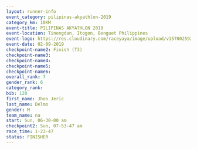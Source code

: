 ```yaml
---
layout: runner-info 
event_category: pilipinas-akyathlon-2019 
category_km: 10KM 
event-title: PILIPINAS AKYATHLON 2019 
event-location: Tinongdan, Itogon, Benguet Philippines 
event-logo: https://res.cloudinary.com/raceyaya/image/upload/v1570025921/logo/akyathlon_jsxiv8.jpg 
event-date: 02-09-2019 
checkpoint-name2: Finish (T3) 
checkpoint-name3: 
checkpoint-name4: 
checkpoint-name5: 
checkpoint-name6: 
overall_rank: 7
gender_rank: 6
category_rank: 
bib: 120
first_name: Jhon Jeric
last_name: Delmo
gender: M
team_name: na
start: Sun, 06-30-00 am
checkpoint2: Sun, 07-53-47 am
race_time: 1-23-47
status: FINISHER
---
```


